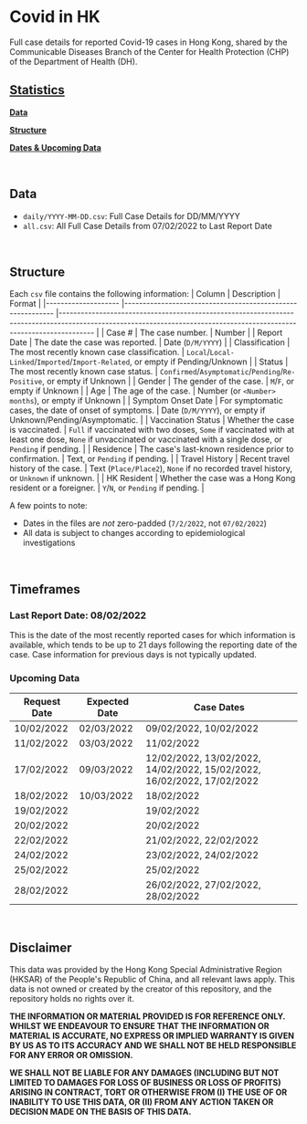 # Covid in HK
Full case details for reported Covid-19 cases in Hong Kong, shared by the Communicable Diseases Branch of the Center for Health Protection (CHP) of the Department of Health (DH).

## [Statistics](statistics.md)

**[Data](#data)**

**[Structure](#structure)**

**[Dates & Upcoming Data](#timeframes)**

<br>

## Data

- `daily/YYYY-MM-DD.csv`: Full Case Details for DD/MM/YYYY
- `all.csv`: All Full Case Details from 07/02/2022 to Last Report Date

<br>

## Structure

Each `csv` file contains the following information:
| Column             	| Description                                               	| Format                                                                                                                                                              	|
|--------------------	|-----------------------------------------------------------	|---------------------------------------------------------------------------------------------------------------------------------------------------------------------	|
| Case #             	| The case number.                                          	| Number                                                                                                                                                              	|
| Report Date        	| The date the case was reported.                           	| Date (`D/M/YYYY`)                                                                                                                                                   	|
| Classification     	| The most recently known case classification.              	| `Local`/`Local-Linked`/`Imported`/`Import-Related`, or empty if Pending/Unknown                                                                                     	|
| Status             	| The most recently known case status.                      	| `Confirmed`/`Asymptomatic`/`Pending`/`Re-Positive`, or empty if Unknown                                                                                             	|
| Gender             	| The gender of the case.                                   	| `M`/`F`, or empty if Unknown                                                                                                                                        	|
| Age                	| The age of the case.                                      	| Number (or `<Number> months`), or empty if Unknown                                                                                                                  	|
| Symptom Onset Date 	| For symptomatic cases, the date of onset of symptoms.     	| Date (`D/M/YYYY`), or empty if Unknown/Pending/Asymptomatic.                                                                                                        	|
| Vaccination Status 	| Whether the case is vaccinated.                           	| `Full` if vaccinated with two doses, `Some` if vaccinated with at least one dose, `None` if unvaccinated or vaccinated with a single dose, or `Pending` if pending. 	|
| Residence          	| The case's last-known residence prior to confirmation.    	| Text, or `Pending` if pending.                                                                                                                                      	|
| Travel History     	| Recent travel history of the case.                        	| Text (`Place/Place2`), `None` if no recorded travel history, or `Unknown` if unknown.                                                                               	|
| HK Resident        	| Whether the case was a Hong Kong resident or a foreigner. 	| `Y`/`N`, or `Pending` if pending.                                                                                                                                   	|

A few points to note:
- Dates in the files are _not_ zero-padded (`7/2/2022`, not `07/02/2022`)
- All data is subject to changes according to epidemiological investigations

<br>

## Timeframes

### Last Report Date: 08/02/2022

This is the date of the most recently reported cases for which information is available, which tends to be up to 21 days following the reporting date of the case. Case information for previous days is not typically updated.

### Upcoming Data

| Request Date 	| Expected Date 	| Case Dates                                                             	|
|--------------	|---------------	|------------------------------------------------------------------------	|
| 10/02/2022   	| 02/03/2022    	| 09/02/2022, 10/02/2022                                                 	|
| 11/02/2022   	| 03/03/2022    	| 11/02/2022                                                             	|
| 17/02/2022   	| 09/03/2022    	| 12/02/2022, 13/02/2022, 14/02/2022, 15/02/2022, 16/02/2022, 17/02/2022 	|
| 18/02/2022   	| 10/03/2022    	| 18/02/2022                                                             	|
| 19/02/2022   	|               	| 19/02/2022                                                             	|
| 20/02/2022   	|               	| 20/02/2022                                                             	|
| 22/02/2022   	|               	| 21/02/2022, 22/02/2022                                                 	|
| 24/02/2022   	|               	| 23/02/2022, 24/02/2022                                                 	|
| 25/02/2022   	|               	| 25/02/2022                                                             	|
| 28/02/2022   	|               	| 26/02/2022, 27/02/2022, 28/02/2022                                     	|

<br>

## Disclaimer

This data was provided by the Hong Kong Special Administrative Region (HKSAR) of the People's Republic of China, and all relevant laws apply. This data is not owned or created by the creator of this repository, and the repository holds no rights over it.

**THE INFORMATION OR MATERIAL PROVIDED IS FOR REFERENCE ONLY. WHILST WE ENDEAVOUR TO ENSURE THAT THE INFORMATION OR MATERIAL IS ACCURATE, NO EXPRESS OR IMPLIED WARRANTY IS GIVEN BY US AS TO ITS ACCURACY AND WE SHALL NOT BE HELD RESPONSIBLE FOR ANY ERROR OR OMISSION.**

**WE SHALL NOT BE LIABLE FOR ANY DAMAGES (INCLUDING BUT NOT LIMITED TO DAMAGES FOR LOSS OF BUSINESS OR LOSS OF PROFITS) ARISING IN CONTRACT, TORT OR OTHERWISE FROM (I) THE USE OF OR INABILITY TO USE THIS DATA, OR (II) FROM ANY ACTION TAKEN OR DECISION MADE ON THE BASIS OF THIS DATA.**
